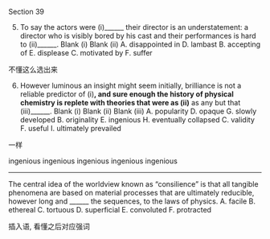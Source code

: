 Section 39

5. To say the actors were (i)______ their director is an understatement: a director who is visibly bored by his cast and their performances is hard to (ii)______.
   Blank (i) Blank (ii)
   A. disappointed in D. lambast
   B. accepting of E. displease
   C. motivated by F. suffer

不懂这么选出来

6. However luminous an insight might seem initially, brilliance is not a reliable predictor of (i)______, and sure enough the history of physical chemistry is replete with theories that were as (ii)______ as any but that (iii)______.
    Blank (i) Blank (ii) Blank (iii)
    A. popularity D. opaque G. slowly developed
    B. originality E. ingenious H. eventually collapsed
    C. validity F. useful I. ultimately prevailed

  一样



ingenious ingenious ingenious ingenious ingenious 

-----

  

  The central idea of the worldview known as “consilience” is that all tangible phenomena are based on material processes that are ultimately reducible, however long and ______ the sequences, to the laws of physics.
  A. facile
  B. ethereal
  C. tortuous
  D. superficial
  E. convoluted
  F. protracted

  插入语, 看懂之后对应强词